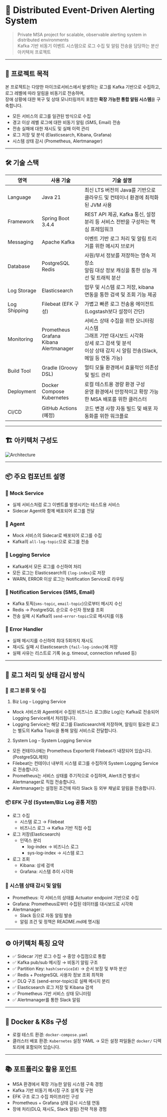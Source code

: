 # 🚨 Distributed Event-Driven Alerting System

> Private MSA project for scalable, observable alerting system in distributed environments  
> Kafka 기반 비동기 이벤트 시스템으로 로그 수집 및 알림 전송을 담당하는 분산 아키텍처 프로젝트

---

## 📌 프로젝트 목적

본 프로젝트는 다양한 마이크로서비스에서 발생하는 로그를 Kafka 기반으로 수집하고,  
로그 레벨에 따라 알림을 비동기로 전송하며,  
장애 상황에 대한 복구 및 상태 모니터링까지 포함한 **확장 가능한 통합 알림 시스템**을 구축합니다.

- 모든 서비스의 로그를 일관된 방식으로 수집  
- 경고 이상 레벨 로그에 대한 비동기 알림 (SMS, Email) 전송  
- 전송 실패에 대한 재시도 및 실패 이력 관리  
- 로그 저장 및 분석 (Elasticsearch, Kibana, Grafana)  
- 시스템 상태 감시 (Prometheus, Alertmanager)

---

## 🛠 기술 스택

| 영역              | 사용 기술                               			| 기술 설명									                  						   |
|------------------|------------------------------------------------|--------------------------------------------------------------------------------------|
| Language         | Java 21                              			| 최신 LTS 버전의 Java를 기반으로 클라우드 및 컨테이너 환경에 최적화된 JVM 사용 						   |
| Framework        | Spring Boot 3.4.4                    			| REST API 제공, Kafka 통신, 설정 분리 등 서비스 전반을 구성하는 핵심 프레임워크						   |
| Messaging        | Apache Kafka                         			| 이벤트 기반 로그 처리 및 알림 트리거를 위한 메시지 브로커			          						   |
| Database         | PostgreSQL<br> Redis                 			| 사원/부서 정보를 저장하는 영속 저장소<br>알림 대상 정보 캐싱을 통한 성능 개선 및 트래픽 분산		 		   |
| Log Storage      | Elasticsearch                        			| 업무 및 시스템 로그 저장, kibana 연동을 통한 검색 및 조회 기능 제공							   	   |
| Log Shipping     | Filebeat (EFK 구성)                   			| 가볍고 빠른 로그 전송용 에이전트 (Logstash보다 설정이 간단)										   |
| Monitoring       | Prometheus<br>Grafana<br>Kibana<br>Alertmanager| 서비스 상태 수집을 위한 모니터링 시스템<br>그래프 기반 대시보드 시각화<br>상세 로그 검색 및 분석<br>이상 상태 감지 시 알림 전송(Slack, 메일 등 연동 가능)|
| Build Tool       | Gradle (Groovy DSL)                  			| 멀티 모듈 환경에서 효율적인 의존성 및 빌드 관리												   |
| Deployment       | Docker Compose<br>Kubernetes         			| 로컬 테스트용 경량 환경 구성<br>운영 환경에서 안정적이고 확장 가능한 MSA 배포를 위한 클러스터 			   |
| CI/CD            | GitHub Actions (예정)                 			| 코드 변경 사항 자동 빌드 및 배포 자동화를 위한 워크플로											   |

---

## 🏗 아키텍처 구성도

![Architecture](./docs/architecture/MsaLogHandleProjects.drawio.png)

---

## 📦 주요 컴포넌트 설명

### 🔹 Mock Service
- 실제 서비스처럼 로그 이벤트를 발생시키는 테스트용 서비스
- Sidecar Agent와 함께 배포되어 로그를 전달

### 🔹 Agent
- Mock 서비스의 Sidecar로 배포되어 로그를 수집
- Kafka의 `all-log-topic`으로 로그를 전송

### 🔹 Logging Service
- Kafka에서 모든 로그를 수신하여 처리
- 모든 로그는 Elasticsearch의 `{log-index}`로 저장
- WARN, ERROR 이상 로그는 Notification Service로 라우팅

### 🔹 Notification Services (SMS, Email)
- Kafka 토픽(`sms-topic`, `email-topic`)으로부터 메시지 수신
- Redis → PostgreSQL 순으로 수신자 정보를 조회
- 전송 실패 시 Kafka의 `send-error-topic`으로 메시지를 이동

### 🔹 Error Handler
- 실패 메시지를 수신하여 최대 5회까지 재시도  
- 재시도 실패 시 Elasticsearch `{fail-log-index}`에 저장  
- 실패 사유는 리스트로 기록 (e.g. timeout, connection refused 등)

---

## 🧾 로그 처리 및 상태 감시 방식
### 📄 로그 분류 및 수집
1. Biz Log – Logging Service
  - Mock 서비스와 Agent에서 수집된 비즈니스 로그(Biz Log)는 Kafka로 전송되어 Logging Service에서 처리됩니다.
  - Logging Service는 해당 로그를 Elasticsearch에 저장하며, 알림이 필요한 로그는 별도의 Kafka Topic을 통해 알림 서비스로 전달합니다.

2. System Log – System Logging Service
  - 모든 컨테이너에는 Prometheus Exporter와 Filebeat가 내장되어 있습니다. (PostgreSQL제외)
  - Filebeat는 컨테이너 내부의 시스템 로그를 수집하여 System Logging Service로 전송합니다.
  - Prometheus는 서비스 상태를 주기적으로 수집하며, Alert조건 발생시 Alertmanager로 직접 전송합니다.
  - Alertmanager는 설정된 조건에 따라 Slack 등 외부 채널로 알림을 전송합니다.

### 📦 EFK 구성 (System/Biz Log 공통 저장)
- 로그 수집
  - 시스템 로그 → Filebeat
  - 비즈니스 로그 → Kafka 기반 직접 수집
- 로그 저장(Elasticsearch)
  - 인덱스 분리
    - log-index → 비즈니스 로그
    - sys-log-index → 시스템 로그
- 로그 조회
  - Kibana: 상세 검색
  - Grafana: 시스템 추이 시각화

### 🧠 시스템 상태 감시 및 알림
- Prometheus: 각 서비스의 상태를 Actuator endpoint 기반으로 수집
- Grafana: Prometheus로부터 수집된 데이터를 대시보드로 시각화
- Alertmanager:
  - Slack 등으로 자동 알림 발송
  - 알림 조건 및 정책은 README.md에 명시됨
  <!-- - 알림 조건 및 정책은 [Alert 정책 문서](#🧾-로그-처리-및-상태-감시-방식) 참고-->

---

## ⚙️ 아키텍처 특징 요약

- ✅ Sidecar 기반 로그 수집 → 중앙 수집점으로 통합  
- ✅ Kafka pub/sub 메시징 → 비동기 알림 구조  
- ✅ Partition Key: `hash(serviceId)` → 순서 보장 및 부하 분산  
- ✅ Redis + PostgreSQL 사용자 정보 조회 최적화  
- ✅ DLQ 구조 (send-error-topic)로 실패 메시지 분리  
- ✅ Elasticsearch 로그 저장 및 Kibana 검색  
- ✅ Prometheus 기반 서비스 상태 모니터링  
- ✅ Alertmanager를 통한 Slack 알림  

---

## 📂 Docker & K8s 구성
- 로컬 테스트 환경: `docker-compose.yaml`
- 클러스터 배포 환경: `Kubernetes` 설정 YAML
  → 모든 설정 파일들은 `docker/` 디렉토리에 포함되어 있습니다.

---

## 📚 포트폴리오 활용 포인트

- MSA 환경에서 확장 가능한 알림 시스템 구축 경험  
- Kafka 기반 비동기 메시징 구조 설계 및 구현  
- EFK 구조 로그 수집 파이프라인 구성  
- Prometheus + Grafana 상태 감시 시스템 연동  
- 장애 처리(DLQ, 재시도, Slack 알림) 전략 적용 경험  